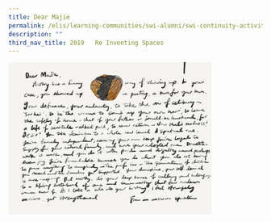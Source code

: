 ```yaml
---
title: Dear Majie
permalink: /elis/learning-communities/swi-alumni/swi-continuity-activities/dear-majie/
description: ""
third_nav_title: 2019   Re Inventing Spaces
---
```


<img src="/images/sandra---wm-2019-final.png" 
     style="width:80%">